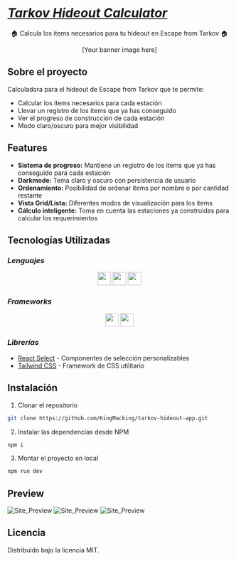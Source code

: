 # [_**Tarkov Hideout Calculator**_](https://your-live-url.com "Live app")

<p align='center'>
    🏠 Calcula los items necesarios para tu hideout en Escape from Tarkov 🏠
</p>
<p align='center'>
    [Your banner image here]
</p>

## Sobre el proyecto
Calculadora para el hideout de Escape from Tarkov que te permite:
- Calcular los items necesarios para cada estación
- Llevar un registro de los items que ya has conseguido
- Ver el progreso de construcción de cada estación
- Modo claro/oscuro para mejor visibilidad

## Features

- **Sistema de progreso:** Mantiene un registro de los items que ya has conseguido para cada estación
- **Darkmode:** Tema claro y oscuro con persistencia de usuario
- **Ordenamiento:** Posibilidad de ordenar items por nombre o por cantidad restante
- **Vista Grid/Lista:** Diferentes modos de visualización para los items
- **Cálculo inteligente:** Toma en cuenta las estaciones ya construidas para calcular los requerimientos

## Tecnologías Utilizadas
### _Lenguajes_
<p align='center'>
    <img height="30"src="https://img.shields.io/badge/html5-%23E34F26.svg?style=for-the-badge&logo=html5&logoColor=white">
    <img height="30"src="https://img.shields.io/badge/css3-%231572B6.svg?style=for-the-badge&logo=css3&logoColor=white">
    <img height="30"src="https://img.shields.io/badge/javascript-%23323330.svg?style=for-the-badge&logo=javascript&logoColor=%23F7DF1E">
</p>

### _Frameworks_
<p align='center'>
    <img height="30"src="https://img.shields.io/badge/react-%2320232a.svg?style=for-the-badge&logo=react&logoColor=%2361DAFB">
    <img height="30"src="https://img.shields.io/badge/tailwindcss-%2338B2AC.svg?style=for-the-badge&logo=tailwind-css&logoColor=%23FFFFFF)">
</p>

### _Librerías_

- [React Select] - Componentes de selección personalizables
- [Tailwind CSS] - Framework de CSS utilitario

## Instalación
1. Clonar el repositorio
```sh
git clone https://github.com/KingMacking/tarkov-hideout-app.git
```
2. Instalar las dependencias desde NPM
```sh
npm i
```
3. Montar el proyecto en local
```sh
npm run dev
```

## Preview

![Site_Preview](https://imgur.com/9ErT2cc.png "Site preview")
![Site_Preview](https://imgur.com/281goP2.png "Site preview")
![Site_Preview](https://imgur.com/Crecedg.png "Site preview")

## Licencia
Distribuido bajo la licencia MIT.

[React Select]: <https://react-select.com/>
[Tailwind CSS]: <https://tailwindcss.com/>